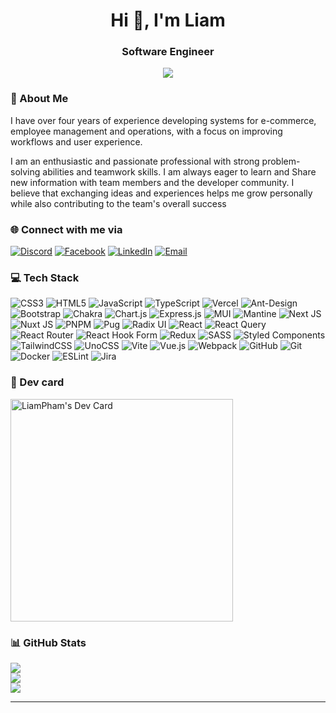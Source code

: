 <h1 align="center">Hi 👋, I'm Liam</h1>
<h3 align="center">Software Engineer</h3>
<div align="center"> 

[![](https://visitcount.itsvg.in/api?id=LiamPham98&icon=0&color=0)](https://visitcount.itsvg.in)

</div>

### 🔭 About Me
I have over four years of experience developing systems for e-commerce, 
employee management and operations, with a focus on improving 
workflows and user experience. 


I am an enthusiastic and passionate professional with strong problem-solving abilities and teamwork skills. I am always eager to learn and 
Share new information with team members and the developer community. 
I believe that exchanging ideas and experiences helps me grow personally 
while also contributing to the team's overall success


### 🌐 Connect with me via
[![Discord](https://img.shields.io/badge/Discord-%237289DA.svg?logo=discord&logoColor=white)](https://discord.gg/LongZ#7991) [![Facebook](https://img.shields.io/badge/Facebook-%231877F2.svg?logo=Facebook&logoColor=white)](https://facebook.com/https://www.facebook.com/phamtrung0711) [![LinkedIn](https://img.shields.io/badge/LinkedIn-%230077B5.svg?logo=linkedin&logoColor=white)](https://linkedin.com/in/trungpham98) [![Email](https://img.shields.io/badge/Email-%23D14836.svg?logo=gmail&logoColor=white)](mailto:trungpham.liam@gmail.com)

### 💻 Tech Stack
![CSS3](https://img.shields.io/badge/css3-%231572B6.svg?style=for-the-badge&logo=css3&logoColor=white) ![HTML5](https://img.shields.io/badge/html5-%23E34F26.svg?style=for-the-badge&logo=html5&logoColor=white) ![JavaScript](https://img.shields.io/badge/javascript-%23323330.svg?style=for-the-badge&logo=javascript&logoColor=%23F7DF1E) ![TypeScript](https://img.shields.io/badge/typescript-%23007ACC.svg?style=for-the-badge&logo=typescript&logoColor=white) ![Vercel](https://img.shields.io/badge/vercel-%23000000.svg?style=for-the-badge&logo=vercel&logoColor=white) ![Ant-Design](https://img.shields.io/badge/-AntDesign-%230170FE?style=for-the-badge&logo=ant-design&logoColor=white) ![Bootstrap](https://img.shields.io/badge/bootstrap-%238511FA.svg?style=for-the-badge&logo=bootstrap&logoColor=white) ![Chakra](https://img.shields.io/badge/chakra-%234ED1C5.svg?style=for-the-badge&logo=chakraui&logoColor=white) ![Chart.js](https://img.shields.io/badge/chart.js-F5788D.svg?style=for-the-badge&logo=chart.js&logoColor=white) ![Express.js](https://img.shields.io/badge/express.js-%23404d59.svg?style=for-the-badge&logo=express&logoColor=%2361DAFB) ![MUI](https://img.shields.io/badge/MUI-%230081CB.svg?style=for-the-badge&logo=mui&logoColor=white) ![Mantine](https://img.shields.io/badge/Mantine-ffffff?style=for-the-badge&logo=Mantine&logoColor=339af0) ![Next JS](https://img.shields.io/badge/Next-black?style=for-the-badge&logo=next.js&logoColor=white) ![Nuxt JS](https://img.shields.io/badge/Nuxt-002E3B?style=for-the-badge&logo=nuxt.js&logoColor=#00DC82) ![PNPM](https://img.shields.io/badge/pnpm-%234a4a4a.svg?style=for-the-badge&logo=pnpm&logoColor=f69220) ![Pug](https://img.shields.io/badge/Pug-FFF?style=for-the-badge&logo=pug&logoColor=A86454) ![Radix UI](https://img.shields.io/badge/radix%20ui-161618.svg?style=for-the-badge&logo=radix-ui&logoColor=white) ![React](https://img.shields.io/badge/react-%2320232a.svg?style=for-the-badge&logo=react&logoColor=%2361DAFB) ![React Query](https://img.shields.io/badge/-React%20Query-FF4154?style=for-the-badge&logo=react%20query&logoColor=white) ![React Router](https://img.shields.io/badge/React_Router-CA4245?style=for-the-badge&logo=react-router&logoColor=white) ![React Hook Form](https://img.shields.io/badge/React%20Hook%20Form-%23EC5990.svg?style=for-the-badge&logo=reacthookform&logoColor=white) ![Redux](https://img.shields.io/badge/redux-%23593d88.svg?style=for-the-badge&logo=redux&logoColor=white) ![SASS](https://img.shields.io/badge/SASS-hotpink.svg?style=for-the-badge&logo=SASS&logoColor=white) ![Styled Components](https://img.shields.io/badge/styled--components-DB7093?style=for-the-badge&logo=styled-components&logoColor=white) ![TailwindCSS](https://img.shields.io/badge/tailwindcss-%2338B2AC.svg?style=for-the-badge&logo=tailwind-css&logoColor=white) ![UnoCSS](https://img.shields.io/badge/unocss-333333.svg?style=for-the-badge&logo=unocss&logoColor=white) ![Vite](https://img.shields.io/badge/vite-%23646CFF.svg?style=for-the-badge&logo=vite&logoColor=white) ![Vue.js](https://img.shields.io/badge/vue.js-%2335495e.svg?style=for-the-badge&logo=vuedotjs&logoColor=%234FC08D) ![Webpack](https://img.shields.io/badge/webpack-%238DD6F9.svg?style=for-the-badge&logo=webpack&logoColor=black) ![GitHub](https://img.shields.io/badge/github-%23121011.svg?style=for-the-badge&logo=github&logoColor=white) ![Git](https://img.shields.io/badge/git-%23F05033.svg?style=for-the-badge&logo=git&logoColor=white) ![Docker](https://img.shields.io/badge/docker-%230db7ed.svg?style=for-the-badge&logo=docker&logoColor=white) ![ESLint](https://img.shields.io/badge/ESLint-4B3263?style=for-the-badge&logo=eslint&logoColor=white) ![Jira](https://img.shields.io/badge/jira-%230A0FFF.svg?style=for-the-badge&logo=jira&logoColor=white)

###  🪪 Dev card
<a href="https://app.daily.dev/liampham98"><img src="https://api.daily.dev/devcards/v2/7SxLf4N3a.png?type=default&r=bdt" width="356" alt="LiamPham's Dev Card"/></a>

### 📊 GitHub Stats
![](https://github-readme-stats.vercel.app/api?username=LiamPham98&theme=onedark&hide_border=false&include_all_commits=true&count_private=true)<br/>
![](https://github-readme-streak-stats.herokuapp.com/?user=LiamPham98&theme=onedark&hide_border=false)<br/>
![](https://github-readme-stats.vercel.app/api/top-langs/?username=LiamPham98&theme=onedark&hide_border=false&include_all_commits=true&count_private=true&layout=compact)

---


